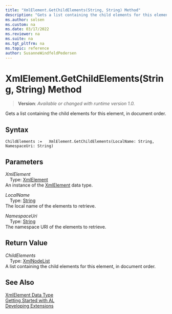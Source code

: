 ```yaml
---
title: "XmlElement.GetChildElements(String, String) Method"
description: "Gets a list containing the child elements for this element, in document order."
ms.author: solsen
ms.custom: na
ms.date: 03/17/2022
ms.reviewer: na
ms.suite: na
ms.tgt_pltfrm: na
ms.topic: reference
author: SusanneWindfeldPedersen
---
```

[//]: # (START>DO_NOT_EDIT)
[//]: # (IMPORTANT:Do not edit any of the content between here and the END>DO_NOT_EDIT.)
[//]: # (Any modifications should be made in the .xml files in the ModernDev repo.)
# XmlElement.GetChildElements(String, String) Method
> **Version**: _Available or changed with runtime version 1.0._

Gets a list containing the child elements for this element, in document order.


## Syntax
```AL
ChildElements :=   XmlElement.GetChildElements(LocalName: String, NamespaceUri: String)
```
## Parameters
*XmlElement*  
&emsp;Type: [XmlElement](xmlelement-data-type.md)  
An instance of the [XmlElement](xmlelement-data-type.md) data type.  

*LocalName*  
&emsp;Type: [String](../text/text-data-type.md)  
The local name of the elements to retrieve.
        

*NamespaceUri*  
&emsp;Type: [String](../text/text-data-type.md)  
The namespace URI of the elements to retrieve.  


## Return Value
*ChildElements*  
&emsp;Type: [XmlNodeList](../xmlnodelist/xmlnodelist-data-type.md)  
A list containing the child elements for this element, in document order.


[//]: # (IMPORTANT: END>DO_NOT_EDIT)
## See Also
[XmlElement Data Type](xmlelement-data-type.md)  
[Getting Started with AL](../../devenv-get-started.md)  
[Developing Extensions](../../devenv-dev-overview.md)